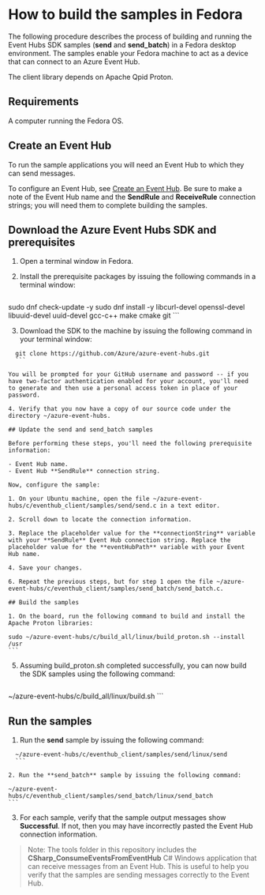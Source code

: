 <properties
  pageTitle="How to build the samples in Fedora"
  description="Build the Event Hubs SDK samples in Fedora"
  services="azure-iot"
  documentationCenter=".net"
  authors="dominicbetts"
  manager="timlt"
  editor=""/>

<tags
  ms.service="azure-iot"
  ms.workload="tbd"
  ms.tgt_pltfrm="na"
  ms.devlang="na"
  ms.topic="article"
  ms.date="05/29/2015"
  ms.author="dobett"/>

# How to build the samples in Fedora

The following procedure describes the process of building and running the Event Hubs SDK samples (**send** and **send_batch**) in a Fedora desktop environment. The samples enable your Fedora machine to act as a device that can connect to an Azure Event Hub.

The client library depends on Apache Qpid Proton.

## Requirements

A computer running the Fedora OS.

## Create an Event Hub

To run the sample applications you will need an Event Hub to which they can send messages.

To configure an Event Hub, see [Create an Event Hub](./create_event_hub.md). Be sure to make a note of the Event Hub name and the **SendRule** and **ReceiveRule** connection strings; you will need them to complete building the samples.

## Download the Azure Event Hubs SDK and prerequisites

1. Open a terminal window in Fedora.

2. Install the prerequisite packages by issuing the following commands in a terminal window:

	```
  sudo dnf check-update -y
  sudo dnf install -y libcurl-devel openssl-devel libuuid-devel uuid-devel gcc-c++ make cmake git
	```

3. Download the SDK to the machine by issuing the following command in your terminal window:

  ```
	git clone https://github.com/Azure/azure-event-hubs.git
	```

  You will be prompted for your GitHub username and password -- if you have two-factor authentication enabled for your account, you'll need to generate and then use a personal access token in place of your password.

4. Verify that you now have a copy of our source code under the directory ~/azure-event-hubs.

## Update the send and send_batch samples

Before performing these steps, you'll need the following prerequisite information:

- Event Hub name.
- Event Hub **SendRule** connection string.

Now, configure the sample:

1. On your Ubuntu machine, open the file ~/azure-event-hubs/c/eventhub_client/samples/send/send.c in a text editor.

2. Scroll down to locate the connection information.

3. Replace the placeholder value for the **connectionString** variable with your **SendRule** Event Hub connection string. Replace the placeholder value for the **eventHubPath** variable with your Event Hub name.

4. Save your changes.

6. Repeat the previous steps, but for step 1 open the file ~/azure-event-hubs/c/eventhub_client/samples/send_batch/send_batch.c.

## Build the samples

1. On the board, run the following command to build and install the Apache Proton libraries:

  ```
	sudo ~/azure-event-hubs/c/build_all/linux/build_proton.sh --install /usr
	```

5. Assuming build\_proton.sh completed successfully, you can now build the SDK samples using the following command:

	```
  ~/azure-event-hubs/c/build_all/linux/build.sh
	```

## Run the samples

1. Run the **send** sample by issuing the following command:

  ```
	~/azure-event-hubs/c/eventhub_client/samples/send/linux/send
	```

2. Run the **send_batch** sample by issuing the following command:

  ```
	~/azure-event-hubs/c/eventhub_client/samples/send_batch/linux/send_batch
	```

3. For each sample, verify that the sample output messages show **Successful**. If not, then you may have incorrectly pasted the Event Hub connection information.

>Note: The tools folder in this repository includes the **CSharp_ConsumeEventsFromEventHub** C# Windows application that can receive messages from an Event Hub. This is useful to help you verify that the samples are sending messages correctly to the Event Hub.
